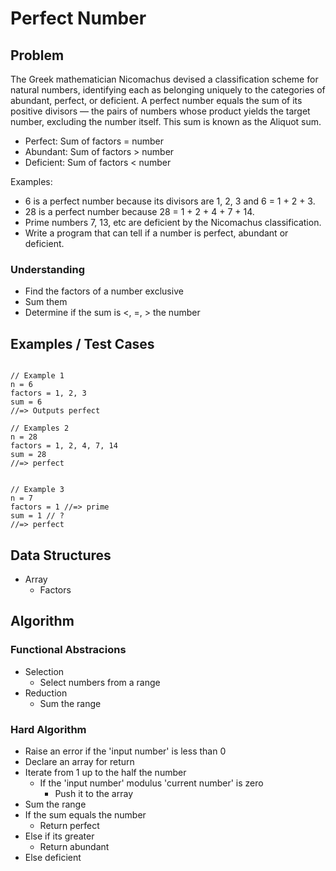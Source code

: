 # Perfect Number

## Problem

The Greek mathematician Nicomachus devised a classification scheme for natural numbers, identifying each as belonging uniquely to the categories of abundant, perfect, or deficient. A perfect number equals the sum of its positive divisors — the pairs of numbers whose product yields the target number, excluding the number itself. This sum is known as the Aliquot sum.

- Perfect: Sum of factors = number
- Abundant: Sum of factors > number
- Deficient: Sum of factors < number

Examples:

- 6 is a perfect number because its divisors are 1, 2, 3 and 6 = 1 + 2 + 3.
- 28 is a perfect number because 28 = 1 + 2 + 4 + 7 + 14.
- Prime numbers 7, 13, etc are deficient by the Nicomachus classification.
- Write a program that can tell if a number is perfect, abundant or deficient.

### Understanding

- Find the factors of a number exclusive
- Sum them
- Determine if the sum is <, =, > the number

## Examples / Test Cases

```

// Example 1
n = 6
factors = 1, 2, 3
sum = 6
//=> Outputs perfect

// Examples 2
n = 28
factors = 1, 2, 4, 7, 14
sum = 28
//=> perfect


// Example 3
n = 7
factors = 1 //=> prime
sum = 1 // ?
//=> perfect
```

## Data Structures

- Array
  - Factors

## Algorithm
### Functional Abstracions
- Selection
  - Select numbers from a range
- Reduction
  - Sum the range

### Hard Algorithm
- Raise an error if the 'input number' is less than 0
- Declare an array for return
- Iterate from 1 up to the half the number
  - If the 'input number' modulus 'current number' is zero
    - Push it to the array
- Sum the range
- If the sum equals the number
  - Return perfect
- Else if its greater
  - Return abundant
- Else deficient
